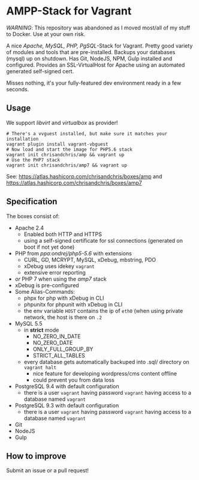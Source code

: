 # AMPP-Stack for Vagrant

*WARNING*: This repository was abandoned as I moved most/all of my stuff to Docker. Use at your own risk.

A nice *Apache, MySQL, PHP, PgSQL*-Stack for Vagrant. Pretty good variety of modules and tools that are pre-installed. Backups your databases (mysql) up on shutdown. Has Git, NodeJS, NPM, Gulp installed and configured. Provides an SSL-VirtualHost for Apache using an automated generated self-signed cert.

Misses nothing, it's your fully-featured dev environment ready in a few seconds.

##  Usage

We support *libvirt* and *virtualbox* as provider!

```
# There's a vvguest installed, but make sure it matches your installation
vagrant plugin install vagrant-vbguest
# Now load and start the image for PHP5.6 stack
vagrant init chrisandchris/amp && vagrant up
# Use the PHP7 stack
vagrant init chrisandchris/amp7 && vagrant up
```

See: https://atlas.hashicorp.com/chrisandchris/boxes/amp and https://atlas.hashicorp.com/chrisandchris/boxes/amp7

## Specification
The boxes consist of:

- Apache 2.4
    - Enabled both HTTP and HTTPS
    - using a self-signed certificate for ssl connections (generated on boot if not yet done)
- PHP from *ppa:ondrej/php5-5.6* with extensions
    - CURL, GD, MCRYPT, MySQL, xDebug, mbstring, PDO
    - xDebug uses idekey `vagrant`
    - extensive error reporting
- *or* PHP 7 when using the *amp7* stack
- xDebug is pre-configured
- Some Alias-Commands:
    - phpx for php with xDebug in CLI
    - phpunitx for phpunit with xDebug in CLI
    - the env variable `HOST` contains the ip of `eth0` (when using private network, the host is there on `.2`
- MySQL 5.5
    - in **strict** mode
        - NO_ZERO_IN_DATE
        - NO_ZERO_DATE
        - ONLY_FULL_GROUP_BY
        - STRICT_ALL_TABLES
    - every database gets automatically backuped into .sql/ directory on `vagrant halt`
        - nice feature for developing wordpress/cms content offline
        - could prevent you from data loss
- PostgreSQL 9.4 with default configuration
    - there is a user `vagrant` having password `vagrant` having access to a database named `vagrant`
- PostgreSQL 9.3 with default configuration
    - there is a user `vagrant` having password `vagrant` having access to a database named `vagrant`
- Git
- NodeJS
- Gulp

## How to improve
Submit an issue or a pull request!
